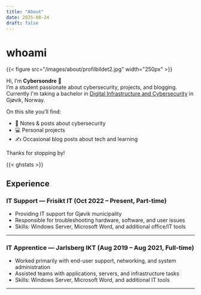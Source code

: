 ```yaml
---
title: "About"
date: 2025-08-24
draft: false
---
```


# whoami

{{< figure src="/images/about/profilbildet2.jpg" width="250px" >}}


Hi, I’m **Cybersondre** 👋  
I’m a student passionate about cybersecurity, projects, and blogging. Currently I'm taking a bachelor in [Digital Infrastructure and Cybersecurity](https://www.ntnu.no/studier/bdigsec) in Gjøvik, Norway.

On this site you’ll find:  

- 🔐 Notes & posts about cybersecurity  
- 💻 Personal projects  
- ✍️ Occasional blog posts about tech and learning  

Thanks for stopping by!

{{< ghstats >}}

## Experience

### IT Support — Frisikt IT (Oct 2022 – Present, Part-time)
- Providing IT support for Gjøvik municipality  
- Responsible for troubleshooting hardware, software, and user issues  
- Skills: Windows Server, Microsoft Word, and additional office/IT tools  

---

### IT Apprentice — Jarlsberg IKT (Aug 2019 – Aug 2021, Full-time)
- Worked primarily with end-user support, networking, and system administration  
- Assisted teams with applications, servers, and infrastructure tasks  
- Skills: Windows Server, Microsoft Word, and additional IT tools  

--- 